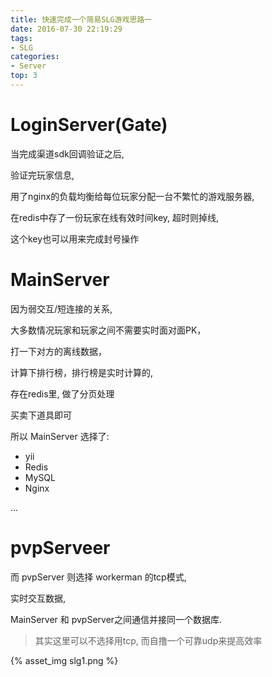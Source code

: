 ```yaml
---
title: 快速完成一个简易SLG游戏思路一
date: 2016-07-30 22:19:29
tags:
- SLG
categories:
- Server
top: 3
---
```





# LoginServer(Gate)

当完成渠道sdk回调验证之后, 

验证完玩家信息, 

用了nginx的负载均衡给每位玩家分配一台不繁忙的游戏服务器, 

在redis中存了一份玩家在线有效时间key, 
超时则掉线, 

这个key也可以用来完成封号操作



# MainServer

因为弱交互/短连接的关系, 

大多数情况玩家和玩家之间不需要实时面对面PK，

打一下对方的离线数据，

计算下排行榜，排行榜是实时计算的, 

存在redis里, 做了分页处理

买卖下道具即可

所以 MainServer 选择了:

- yii
- Redis
- MySQL
- Nginx

... <!-- more -->

# pvpServeer

而 pvpServer 则选择 workerman 的tcp模式,

实时交互数据, 

MainServer 和 pvpServer之间通信并接同一个数据库.

> 其实这里可以不选择用tcp, 而自撸一个可靠udp来提高效率

{% asset_img slg1.png %}
